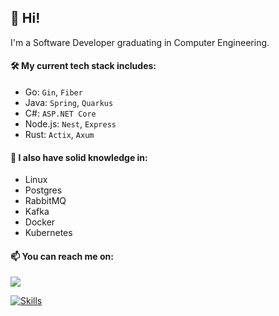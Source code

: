 ## 👋 Hi!

I'm a Software Developer graduating in Computer Engineering.

#### 🛠️ My current tech stack includes:

- Go: ```Gin```, ```Fiber```
- Java: ```Spring```, ```Quarkus```
- C#: ```ASP.NET Core```
- Node.js: ```Nest```, ```Express```
- Rust: ```Actix```, ```Axum```

#### 🔬 I also have solid knowledge in:

- Linux
- Postgres
- RabbitMQ
- Kafka
- Docker
- Kubernetes

#### 📫 You can reach me on:

<a href="https://www.linkedin.com/in/sesaquecruz" target="_blank"><img loading="lazy" src="https://img.shields.io/badge/-LinkedIn-%230077B5?style=for-the-badge&logo=linkedin&logoColor=white" target="_blank"></a>

[![Skills](https://skillicons.dev/icons?i=go,java,cs,nodejs,rust,linux,postgres,rabbitmq,kafka,docker,k8s)](https://skillicons.dev)
